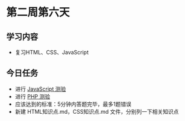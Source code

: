 # 第二周第六天
## 学习内容
* 复习HTML、CSS、JavaScript

## 今日任务
* 进行 [JavaScript 测验](http://www.w3school.com.cn/js/js_quiz.asp)
* 进行 [PHP 测验](http://www.w3school.com.cn/php/php_quiz.asp)
* 应该达到的标准：5分钟内答题完毕，最多1题错误
* 新建 HTML知识点.md，CSS知识点.md 文件，分别列一下相关知识点